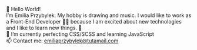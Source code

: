  👋 Hello World! <br>
      I’m Emilia Przybylek. My hobby is drawing and music. I would like to work as
      a Front-End Developer 👩‍💻 because I am excited about new technologies and I like to learn new things. 💎  <br>
 🌱 I’m currently perfecting CSS/SCSS and learning JavaScript<br>
 📫 Contact me: emiliaprzybylek@tutamail.com<br>

<!---
EmiliaPrzybylek/EmiliaPrzybylek is a ✨ special ✨ repository because its `README.md` (this file) appears on your GitHub profile.
You can click the Preview link to take a look at your changes.
--->
